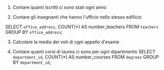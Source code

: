 1. Contare quanti iscritti ci sono stati ogni anno

2. Contare gli insegnanti che hanno l'ufficio nello stesso edificio

SELECT `office_address`, COUNT(\*) AS number_teachers
FROM `teachers`
GROUP BY `office_address`;

3.  Calcolare la media dei voti di ogni appello d'esame

4.  Contare quanti corsi di laurea ci sono per ogni dipartimento
    SELECT `department_id`, COUNT(\*) AS number_courses
    FROM `degrees`
    GROUP BY `department_id`;
